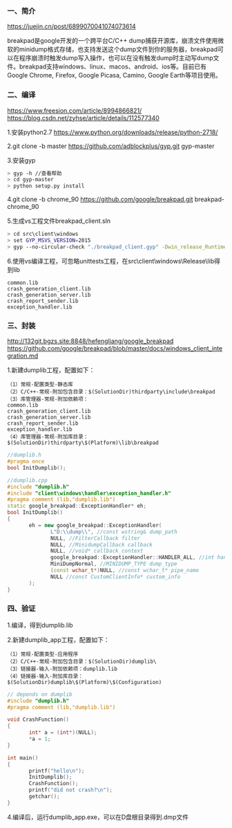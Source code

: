 ### 一、简介

https://juejin.cn/post/6899070041074073614

breakpad是google开发的一个跨平台C/C++ dump捕获开源库，崩溃文件使用微软的minidump格式存储，也支持发送这个dump文件到你的服务器，breakpad可以在程序崩溃时触发dump写入操作，也可以在没有触发dump时主动写dump文件。breakpad支持windows、linux、macos、android、ios等。目前已有Google Chrome, Firefox, Google Picasa, Camino, Google Earth等项目使用。

### 二、编译

https://www.freesion.com/article/8994866821/  
https://blog.csdn.net/zyhse/article/details/112577340  

1.安装python2.7 https://www.python.org/downloads/release/python-2718/

2.git clone -b master https://github.com/adblockplus/gyp.git gyp-master

3.安装gyp
```bash
> gyp -h //查看帮助
> cd gyp-master
> python setup.py install
```

4.git clone -b chrome_90 https://github.com/google/breakpad.git breakpad-chrome_90

5.生成vs工程文件breakpad_client.sln
```bash
> cd src\client\windows
> set GYP_MSVS_VERSION=2015
> gyp --no-circular-check "./breakpad_client.gyp" -Dwin_release_RuntimeLibrary=2 -Dwin_debug_RuntimeLibrary=3 //注 0：/MT，1：/MTd， 2：/MD， 3：/MDd
```

6.使用vs编译工程，可忽略unittests工程，在src\client\windows\Release\lib得到lib
```
common.lib
crash_generation_client.lib
crash_generation_server.lib
crash_report_sender.lib
exception_handler.lib
```

### 三、封装

http://132git.bgzs.site:8848/hefengliang/google_breakpad  
https://github.com/google/breakpad/blob/master/docs/windows_client_integration.md 

1.新建dumplib工程，配置如下：

```
（1）常规-配置类型-静态库
（2）C/C++-常规-附加包含目录：$(SolutionDir)thirdparty\include\breakpad
（3）库管理器-常规-附加依赖项：
common.lib
crash_generation_client.lib
crash_generation_server.lib
crash_report_sender.lib
exception_handler.lib
（4）库管理器-常规-附加库目录：$(SolutionDir)thirdparty\$(Platform)\lib\breakpad
```

```cpp
//dumplib.h
#pragma once
bool InitDumplib();
```

```cpp
//dumplib.cpp
#include "dumplib.h"
#include "client\windows\handler\exception_handler.h"
#pragma comment (lib,"dumplib.lib")
static google_breakpad::ExceptionHandler* eh;
bool InitDumplib()
{
       eh = new google_breakpad::ExceptionHandler(
              L"D:\\dump\\", //const wstring& dump_path
              NULL, //FilterCallback filter
              NULL, //MinidumpCallback callback
              NULL, //void* callback_context
              google_breakpad::ExceptionHandler::HANDLER_ALL, //int handler_types
              MiniDumpNormal, //MINIDUMP_TYPE dump_type
              (const wchar_t*)NULL, //const wchar_t* pipe_name
              NULL //const CustomClientInfo* custom_info
       );
}
```

### 四、验证

1.编译，得到dumplib.lib

2.新建dumplib_app工程，配置如下：
```
（1）常规-配置类型-应用程序
（2）C/C++-常规-附加包含目录：$(SolutionDir)dumplib\
（3）链接器-输入-附加依赖项：dumplib.lib
（4）链接器-输入-附加库目录：$(SolutionDir)dumplib\$(Platform)\$(Configuration)
```

```cpp
// depends on dumplib
#include "dumplib.h"
#pragma comment (lib,"dumplib.lib")

void CrashFunction()
{
       int* a = (int*)(NULL);
       *a = 1;
}

int main()
{
       printf("hello\n");
       InitDumplib();
       CrashFunction();
       printf("did not crash?\n");
       getchar();
}
```

4.编译后，运行dumplib_app.exe，可以在D盘根目录得到.dmp文件
